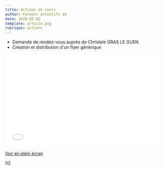 ```yaml
---
title: Actions en cours
author: Parents attentifs 44
date: 2020-02-02
template: article.pug
rubrique: actions
---
```


- Demande de rendez-vous auprès de Christele GRAS LE GUEN 
- Création et distribution d'un flyer générique


<iframe width="100%" height="300px" frameborder="0" allowfullscreen src="//umap.openstreetmap.fr/fr/map/collectifs-de-parents-loire-atlantique_556977?scaleControl=false&miniMap=false&scrollWheelZoom=false&zoomControl=true&allowEdit=false&moreControl=true&searchControl=null&tilelayersControl=null&embedControl=null&datalayersControl=true&onLoadPanel=undefined&captionBar=false"></iframe><p><a href="//umap.openstreetmap.fr/fr/map/collectifs-de-parents-loire-atlantique_556977">Voir en plein écran</a></p>02